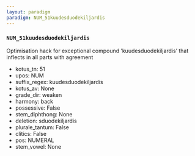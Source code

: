 ```yaml
---
layout: paradigm
paradigm: NUM_51kuudesduodekiljardis
---
```

### ` NUM_51kuudesduodekiljardis `

Optimisation hack for exceptional compound ’kuudesduodekiljardis’ that inflects in all parts with agreement
* kotus_tn: 51
* upos: NUM
* suffix_regex: kuudesduodekiljardis
* kotus_av: None
* grade_dir: weaken
* harmony: back
* possessive: False
* stem_diphthong: None
* deletion: sduodekiljardis
* plurale_tantum: False
* clitics: False
* pos: NUMERAL
* stem_vowel: None
